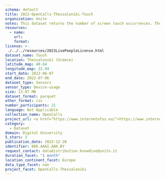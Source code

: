 ```yaml
---
schema: default
title: 2022-OpenCalls-Thessaloniki-Touch
organization: Unitn
notes: This dataset returns the number of screen touch occurrences. The dataset was collected as part of the WeNet project, a Horizon 2020 funded project that aims at developing a diversity-aware, machine-mediated paradigm for social interactions. It collected information on the eating/drinking activities of the students of the UTH University.
resources:
  - name: 
    url: 
    format: 
license: >-
 ./../../resources/2023LivePeopleLicense.html
dataset_name: Touch
location: Thessaloniki (Greece)
latitude_map: 40.64
longitude_map: 22.94
start_date: 2022-06-07
end_date: 2022-07-06
dataset_type: Sensors
sensor_type: Device-usage
size: 13.07 MB
dataset_format: parquet
other_format: csv
number_participants: 21
language: Not Applicable
collection_name: OpenCalls
project_url: <a href="https://www.internetofus.eu/">https://www.internetofus.eu/</a>
category: 
  - Dataset
domain: Digital University
5_stars: 3
publication_date: 2023-12-20
identifier: 006.AAAI.AAK.BY
request_contact: datadistribution.knowdive@unitn.it
duration_facet: "1 month"
location_continent_facet: Europe
data_type_facet: nan
project_facet: OpenCalls-Thessaloniki
---
```

